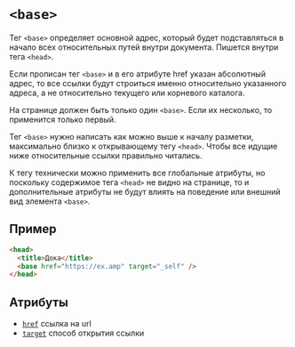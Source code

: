 # `<base>`

Тег `<base>` определяет основной адрес, который будет подставляться в начало всех относительных путей внутри документа. Пишется внутри тега `<head>`.

Если прописан тег `<base>` и в его атрибуте href указан абсолютный адрес, то все ссылки будут строиться именно относительно указанного адреса, а не относительно текущего или корневого каталога.

На странице должен быть только один `<base>`. Если их несколько, то применится только первый.

Тег `<base>` нужно написать как можно выше к началу разметки, максимально близко к открывающему тегу `<head>`. Чтобы все идущие ниже относительные ссылки правильно читались.

К тегу технически можно применить все глобальные атрибуты, но поскольку содержимое тега `<head>` не видно на странице, то и дополнительные атрибуты не будут влиять на поведение или внешний вид элемента `<base>`.

## Пример

```html
<head>
  <title>Дока</title>
  <base href="https://ex.amp" target="_self" />
</head>
```

## Атрибуты

- [`href`](../Attrubutes/href.md) ссылка на url
- [`target`](<../Attrubutes/target (a).md>) способ открытия ссылки
